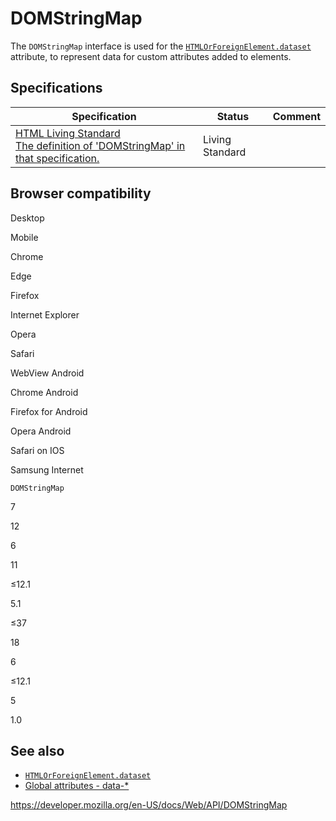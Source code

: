 # DOMStringMap

The `DOMStringMap` interface is used for the [`HTMLOrForeignElement.dataset`](htmlorforeignelement/dataset) attribute, to represent data for custom attributes added to elements.

## Specifications

<table><thead><tr class="header"><th>Specification</th><th>Status</th><th>Comment</th></tr></thead><tbody><tr class="odd"><td><a href="https://html.spec.whatwg.org/multipage/dom.html#domstringmap">HTML Living Standard<br />
<span class="small">The definition of 'DOMStringMap' in that specification.</span></a></td><td><span class="spec-living">Living Standard</span></td><td></td></tr></tbody></table>

## Browser compatibility

Desktop

Mobile

Chrome

Edge

Firefox

Internet Explorer

Opera

Safari

WebView Android

Chrome Android

Firefox for Android

Opera Android

Safari on IOS

Samsung Internet

`DOMStringMap`

7

12

6

11

≤12.1

5.1

≤37

18

6

≤12.1

5

1.0

## See also

- [`HTMLOrForeignElement.dataset`](htmlorforeignelement/dataset)
- [Global attributes - data-\*](https://developer.mozilla.org/en-US/docs/Web/HTML/Global_attributes#attr-data-*)

<a href="https://developer.mozilla.org/en-US/docs/Web/API/DOMStringMap" class="_attribution-link">https://developer.mozilla.org/en-US/docs/Web/API/DOMStringMap</a>
